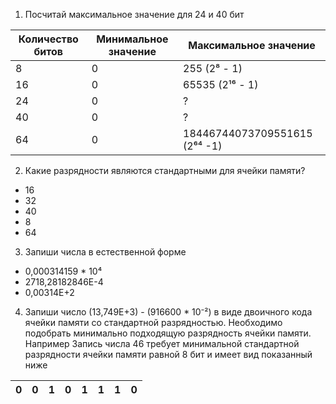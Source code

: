 1) Посчитай максимальное значение для 24 и 40 бит

| Количество битов  | Минимальное значение  | Максимальное значение  |
| ------------ | ------------ | ------------ |
| 8  | 0  | 255 (2⁸ - 1)  |
| 16  | 0  | 65535 (2¹⁶ - 1) |
| 24 | 0 | ? |
| 40 | 0 | ? |
| 64 | 0 | 18446744073709551615 (2⁶⁴ -1) |

2) Какие разрядности являются стандартными для ячейки памяти?
- 16
- 32
- 40
- 8
- 64

3) Запиши числа в естественной форме
- 0,000314159 * 10⁴
- 2718,28182846Е-4
- 0,00314Е+2

4) Запиши число (13,749Е+3) - (916600 * 10⁻²) в виде двоичного кода ячейки памяти со стандартной разрядностью. Необходимо подобрать минимально подходящую разрядность ячейки памяти.
Например Запись числа 46 требует минимальной стандартной разрядности ячейки памяти равной 8 бит и имеет вид показанный ниже

| 0 | 0 | 1 | 0 | 1 | 1 | 1 | 0 |
|-|-|-|-|-|-|-|-|


